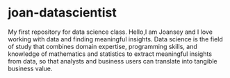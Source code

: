 # joan-datascientist
My first repository for data science class.
Hello,I am Joansey and I love working with data and finding meaningful insights.
Data science is the field of study that combines domain expertise, programming skills, and knowledge of mathematics and statistics to extract meaningful insights from data, so that analysts and business users can translate into tangible business value.

